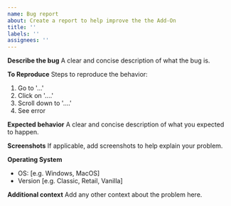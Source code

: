 ```yaml
---
name: Bug report
about: Create a report to help improve the the Add-On
title: ''
labels: ''
assignees: ''
---
```


**Describe the bug**
A clear and concise description of what the bug is.

**To Reproduce**
Steps to reproduce the behavior:
1. Go to '...'
2. Click on '....'
3. Scroll down to '....'
4. See error

**Expected behavior**
A clear and concise description of what you expected to happen.

**Screenshots**
If applicable, add screenshots to help explain your problem.

**Operating System**
- OS: [e.g. Windows, MacOS]
- Version [e.g. Classic, Retail, Vanilla]

**Additional context**
Add any other context about the problem here.
